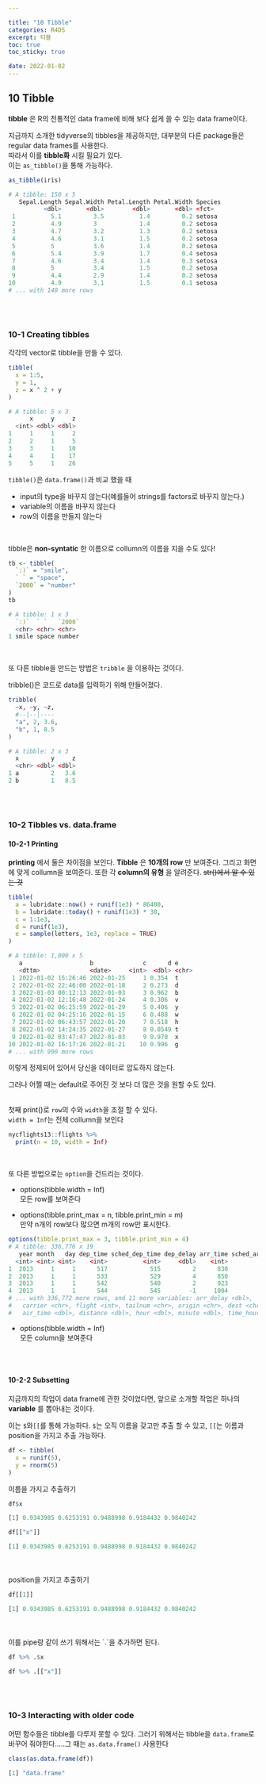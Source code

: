 ```yaml
---

title: "10 Tibble"
categories: R4DS
excerpt: 티블
toc: true
toc_sticky: true

date: 2022-01-02
---
```

## 10 Tibble

__tibble__ 은 R의 전통적인 data frame에 비해 보다 쉽게 쓸 수 있는 data frame이다.  

지금까지 소개한 tidyverse의 tibbles을 제공하지만, 대부분의 다른 package들은 regular data frames를 사용한다.   
따라서 이를 __tibble화__ 시킬 필요가 있다.  
이는 `as_tibble()`을 통해 가능하다. 

```r
as_tibble(iris)
```
```r
# A tibble: 150 x 5
   Sepal.Length Sepal.Width Petal.Length Petal.Width Species
          <dbl>       <dbl>        <dbl>       <dbl> <fct>
 1          5.1         3.5          1.4         0.2 setosa
 2          4.9         3            1.4         0.2 setosa
 3          4.7         3.2          1.3         0.2 setosa
 4          4.6         3.1          1.5         0.2 setosa
 5          5           3.6          1.4         0.2 setosa
 6          5.4         3.9          1.7         0.4 setosa
 7          4.6         3.4          1.4         0.3 setosa
 8          5           3.4          1.5         0.2 setosa 
 9          4.4         2.9          1.4         0.2 setosa
10          4.9         3.1          1.5         0.1 setosa
# ... with 140 more rows
```
<br>
<br>

### 10-1 Creating tibbles
각각의 vector로 tibble을 만들 수 있다.  
```r
tibble(
  x = 1:5, 
  y = 1, 
  z = x ^ 2 + y
)
```
```r
# A tibble: 5 x 3
      x     y     z
  <int> <dbl> <dbl>
1     1     1     2
2     2     1     5
3     3     1    10
4     4     1    17
5     5     1    26
```
`tibble()`은 `data.frame()`과 비교 했을 때 
- input의 type을 바꾸지 않는다(예를들어 strings를 factors로 바꾸지 않는다.)
- variable의 이름을 바꾸지 않는다
- row의 이름을 만들지 않는다
<br>

tibble은 __non-syntatic__ 한 이름으로 collumn의 이름을 지을 수도 있다!  
```r
tb <- tibble(
  `:)` = "smile", 
  ` ` = "space",
  `2000` = "number"
)
tb
```
```r
# A tibble: 1 x 3
  `:)`  ` `   `2000`
  <chr> <chr> <chr>
1 smile space number
```
<br>

또 다른 tibble을 만드는 방법은 `tribble` 을 이용하는 것이다.  

tribble()은 코드로 data를 입력하기 위해 만들어졌다.  

```r
tribble(
  ~x, ~y, ~z,
  #--|--|----
  "a", 2, 3.6,
  "b", 1, 8.5
)
```
```r
# A tibble: 2 x 3
  x         y     z
  <chr> <dbl> <dbl>
1 a         2   3.6
2 b         1   8.5
```
<br>
<br>

### 10-2 Tibbles vs. data.frame

#### 10-2-1 Printing
__printing__ 에서 둘은 차이점을 보인다. __Tibble__ 은 __10개의 row__ 만 보여준다.  그리고 화면에 맞게 collumn을 보여준다. 또한 각 __column의 유형__ 을 알려준다. ~~str()에서 알 수 있는 것~~

```r
tibble(
  a = lubridate::now() + runif(1e3) * 86400,
  b = lubridate::today() + runif(1e3) * 30,
  c = 1:1e3,
  d = runif(1e3),
  e = sample(letters, 1e3, replace = TRUE)
)
```
```r
# A tibble: 1,000 x 5
   a                   b              c      d e
   <dttm>              <date>     <int>  <dbl> <chr>
 1 2022-01-02 15:26:46 2022-01-25     1 0.354  t
 2 2022-01-02 22:46:00 2022-01-18     2 0.273  d
 3 2022-01-03 00:12:13 2022-01-03     3 0.962  b
 4 2022-01-02 12:16:48 2022-01-24     4 0.306  v
 5 2022-01-02 06:25:59 2022-01-29     5 0.406  y    
 6 2022-01-02 04:25:16 2022-01-15     6 0.488  w
 7 2022-01-02 06:43:57 2022-01-20     7 0.518  h
 8 2022-01-02 14:24:35 2022-01-27     8 0.0549 t
 9 2022-01-02 03:47:47 2022-01-03     9 0.970  x
10 2022-01-02 16:17:26 2022-01-21    10 0.996  g
# ... with 990 more rows
```
이렇게 정제되어 있어서 당신을 데이터로 압도하지 않는다.  

그러나 어쩔 때는 default로 주어진 것 보다 더 많은 것을 원할 수도 있다.  
<br>

첫째 print()로 `row`의 수와 `width`을 조절 할 수 있다.  
`width = Inf`는 전체 collumn을 보인다
```r
nycflights13::flights %>% 
  print(n = 10, width = Inf)
  ```
<br>

또 다른 방법으로는 `option`을 건드리는 것이다.  
- options(tibble.width = Inf)  
모든 row를 보여준다  


- options(tibble.print_max = n, tibble.print_min = m)  
만약 n개의 row보다 많으면 m개의 row만 표시한다.  
```r
options(tibble.print_max = 3, tibble.print_min = 4)
# A tibble: 336,776 x 19
   year month   day dep_time sched_dep_time dep_delay arr_time sched_arr_time
  <int> <int> <int>    <int>          <int>     <dbl>    <int>          <int>
1  2013     1     1      517            515         2      830            819
2  2013     1     1      533            529         4      850            830
3  2013     1     1      542            540         2      923            850
4  2013     1     1      544            545        -1     1004           1022
# ... with 336,772 more rows, and 11 more variables: arr_delay <dbl>,
#   carrier <chr>, flight <int>, tailnum <chr>, origin <chr>, dest <chr>,
#   air_time <dbl>, distance <dbl>, hour <dbl>, minute <dbl>, time_hour <dttm>
```


- options(tibble.width = Inf)  
모든 column을 보여준다  
<br>
<br>

#### 10-2-2 Subsetting
지금까지의 작업이 data frame에 관한 것이었다면, 앞으로 소개할 작업은 하나의 __variable__ 를 뽑아내는 것이다. 

이는  `$`와`[[`를 통해 가능하다.
`$`는 오직 이름을 갖고만 추출 할 수 있고, `[[`는 이름과 position을 가지고 추출 가능하다.  

```r
df <- tibble(
  x = runif(5),
  y = rnorm(5)
)
```

이름을 가지고 추출하기
```r
df$x
```
```r
[1] 0.9343985 0.6253191 0.9488998 0.9184432 0.9840242
```
```r
df[["x"]]
```
```r
[1] 0.9343985 0.6253191 0.9488998 0.9184432 0.9840242
```
<br>
<br>
position을 가지고 추출하기

```r
df[[1]]
```
```r
[1] 0.9343985 0.6253191 0.9488998 0.9184432 0.9840242
```
<br>
<br>
이를 pipe랑 같이 쓰기 위해서는 `.`을 추가하면 된다.  

```r
df %>% .$x
```
```r
df %>% .[["x"]]
```
<BR>
<br>

### 10-3  Interacting with older code
어떤 함수들은 tibble를 다루지 못할 수 있다. 그러기 위해서는 tibble을 `data.frame`로 바꾸어 줘야한다.....그 때는 `as.data.frame()` 사용한다

```r
class(as.data.frame(df))
```
```r
[1] "data.frame"
```

